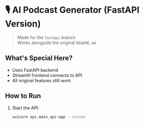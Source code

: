 # 🎙️ AI Podcast Generator (FastAPI Version)

> Made for the `fastapi` branch  
> Works alongside the original `README.md`

## What's Special Here?
- Uses FastAPI backend
- Streamlit frontend connects to API
- All original features still work

## How to Run
1. Start the API:
   ```bash
   uvicorn api.main_api:app --reload
